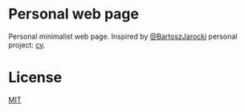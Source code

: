 # Personal web page

Personal minimalist web page. Inspired by [@BartoszJarocki](https://github.com/BartoszJarocki) personal project: [cv](https://github.com/BartoszJarocki/cv).

# License

[MIT](https://choosealicense.com/licenses/mit/)
